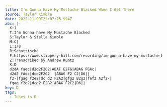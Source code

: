 ```yaml
---
title: I'm Gonna Have My Mustache Blacked When I Get There
source: Taylor Kimble
date: 2022-11-09T22:07:25.994Z
abc: |-
  X:1
  T:I'm Gonna have My Mustache Blacked
  S:Taylor & Stella Kimble
  M:C|
  L:1/8
  R:Schottische
  F:https://www.slippery-hill.com/recording/im-gonna-have-my-mustache-blacked
  Z:Transcribed by Andrew Kuntz
  K:D
  d2dA faec|d2d2F2G2|ABAF E2FG|ABAG FGAc|
  d2d2 fAec|dcd2F2G2  |ABAG F2 C2|D6||
  f2-|fgag f2e2|dc d2 F2A2|gfg2 B2g2|fef2 A2f2-|
  fgag f2e2|dcd2 F2G2|ABAG F2C2|D6||
key: D
tags:
  - Tunes in D
---
```

